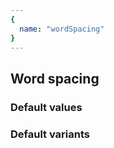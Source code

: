 ```yaml
---
{
  name: "wordSpacing"
}
---
```


## Word spacing

### Default values
<!-- defaults.values.start -->
<!-- defaults.values.end -->


### Default variants
<!-- defaults.variants.start -->
<!-- defaults.variants.end -->
